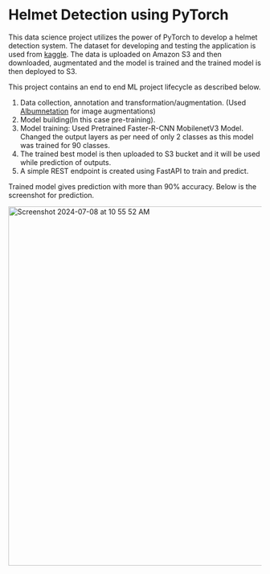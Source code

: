 # Helmet Detection using PyTorch

 This data science project utilizes the power of PyTorch to develop a helmet detection system. The dataset for developing and testing the application is used from [kaggle](https://www.kaggle.com/datasets/andrewmvd/helmet-detection). The data is uploaded on Amazon S3 and then downloaded, augmentated and the model is trained and the trained model is then deployed to S3.

This project contains an end to end ML project lifecycle as described below. 
1. Data collection, annotation and transformation/augmentation. (Used [Albumnetation](https://albumentations.ai) for image augmentations)
2. Model building(In this case pre-training).
3. Model training: Used Pretrained Faster-R-CNN MobilenetV3 Model. Changed the output layers as per need of only 2 classes as this model was trained for 90 classes.
4. The trained best model is then uploaded to S3 bucket and it will be used while prediction of outputs.
5. A simple REST endpoint is created using FastAPI to train and predict.

Trained model gives prediction with more than 90% accuracy. Below is the screenshot for prediction.

<img width="714" alt="Screenshot 2024-07-08 at 10 55 52 AM" src="https://github.com/trupti-veer/helmet-detection/assets/41720688/ed657777-b990-46bc-a305-bde1a9be756f">
